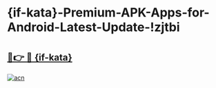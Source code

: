 # {if-kata}-Premium-APK-Apps-for-Android-Latest-Update-!zjtbi

# <h2><a href="https://fsdzyi.esa.edu.pl?title={if-kata}&ref=zjtbi">🔗👉 🔴 {if-kata}</a></h2>

[![acn](https://github.com/user-attachments/assets/0f9c940e-d8b0-45ae-aac7-cd30a18b3e1c)](https://fsdzyi.esa.edu.pl?title={if-kata}&ref=zjtbi)

